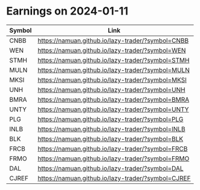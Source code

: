 # Earnings on 2024-01-11

| Symbol | Link |
| ---| --- |
| CNBB | https://namuan.github.io/lazy-trader/?symbol=CNBB |
| WEN | https://namuan.github.io/lazy-trader/?symbol=WEN |
| STMH | https://namuan.github.io/lazy-trader/?symbol=STMH |
| MULN | https://namuan.github.io/lazy-trader/?symbol=MULN |
| MKSI | https://namuan.github.io/lazy-trader/?symbol=MKSI |
| UNH | https://namuan.github.io/lazy-trader/?symbol=UNH |
| BMRA | https://namuan.github.io/lazy-trader/?symbol=BMRA |
| UNTY | https://namuan.github.io/lazy-trader/?symbol=UNTY |
| PLG | https://namuan.github.io/lazy-trader/?symbol=PLG |
| INLB | https://namuan.github.io/lazy-trader/?symbol=INLB |
| BLK | https://namuan.github.io/lazy-trader/?symbol=BLK |
| FRCB | https://namuan.github.io/lazy-trader/?symbol=FRCB |
| FRMO | https://namuan.github.io/lazy-trader/?symbol=FRMO |
| DAL | https://namuan.github.io/lazy-trader/?symbol=DAL |
| CJREF | https://namuan.github.io/lazy-trader/?symbol=CJREF |
